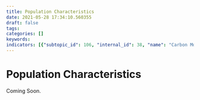 ```yaml
---
title: Population Characteristics
date: 2021-05-28 17:34:10.560355
draft: false
tags: 
categories: []
keywords: 
indicators: [{"subtopic_id": 106, "internal_id": 38, "name": "Carbon Monoxide Incidents ", "URL": "https://a816-dohbesp.nyc.gov/IndicatorPublic/VisualizationData.aspx?id=38,719b87,106,Summarize"}]
---
```

# Population Characteristics
<p>Coming Soon.</p>
